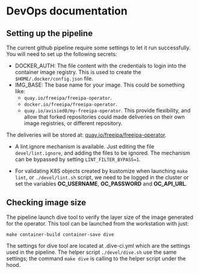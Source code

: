# DevOps documentation

## Setting up the pipeline

The current github pipeline require some settings to let it run successfully.
You will need to set up the following secrets:

- DOCKER_AUTH: The file content with the credentials to login into the
  container image registry. This is used to create the
  `$HOME/.docker/config.json` file.
- IMG_BASE: The base name for your image. This could be something like:
  - `quay.io/freeipa/freeipa-operator`.
  - `docker.io/freeipa/freeipa-operator`.
  - `quay.io/avisied0/my-freeipa-operator`.
  This provide flexibility, and allow that forked repositories could made
  deliveries on their own image registries, or different repository.

The deliveries will be stored at:
[quay.io/freeipa/freeipa-operator](https://quay.io/repository/freeipa/freeipa-operator).

- A lint.ignore mechanism is available. Just editing the file
  `devel/lint.ignore`, and adding the files to be ignored. The mechanism
  can be bypassed by setting `LINT_FILTER_BYPASS=1`.

- For validating K8S objects created by kustomize when launching `make lint`,
  or `./devel/lint.sh` script, we need to be logged in the
  cluster or set the variables **OC_USERNAME**, **OC_PASSWORD** and
  **OC_API_URL**.

## Checking image size

The pipeline launch dive tool to verify the layer size of the image generated
for the operator. This tool can be launched from the workstation with just:

```shell
make container-build container-save dive
```

The settings for dive tool are located at .dive-ci.yml which are the settings
used in the pipeline. The helper script `./devel/dive.sh` use the same
settings; the command `make dive` is calling to the helper script under the
hood.
